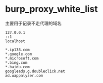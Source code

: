 # burp_proxy_white_list

主要用于记录不走代理的域名


```
127.0.0.1
::1
localhost

*.ip138.com
*.google.com
*.microsoft.com
*.bing.com
*.baidu.com
googleads.g.doubleclick.net
ad.wappalyzer.com



```
